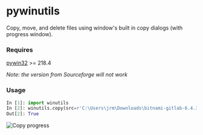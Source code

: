 pywinutils
==========

Copy, move, and delete files using window's built in copy dialogs (with progress window).


### Requires ###


[pywin32](http://www.lfd.uci.edu/~gohlke/pythonlibs/#pywin32) >= 218.4 

_Note: the version from Sourceforge will not work_


### Usage ###

```python
In [1]: import winutils
In [2]: winutils.copy(src=r'C:\Users\jrm\Downloads\bitnami-gitlab-6.4.3-1-linux-x64-installer.run',dst=r'C:\Users\jrm\Desktop')
Out[2]: True

```

![Copy progress](https://lh6.googleusercontent.com/0JeNt0WSw2S4QwbbgEqx8STNdXlu2WHJTb0hFZI1krRKfkh2dxU6pFAavMq5z-1YR1Mmgzoc61vCxvlMM0SUDKRT49YoJ9mCG2caXpJYtwbLtFXLhsKcZXV0Csb8-A)
